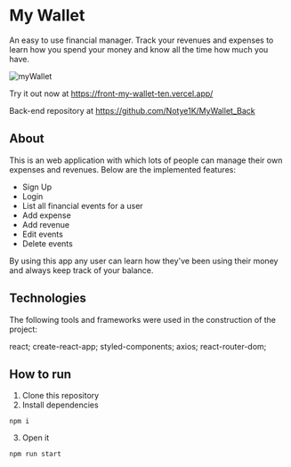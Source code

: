 # My Wallet

An easy to use financial manager. Track your revenues and expenses to learn how you spend your money and know all the time how much you have.

![myWallet](https://user-images.githubusercontent.com/71580986/154872480-6b0ac370-25ee-4cc6-b388-f56643e5a806.gif)

Try it out now at https://front-my-wallet-ten.vercel.app/

Back-end repository at https://github.com/Notye1K/MyWallet_Back

## About

This is an web application with which lots of people can manage their own expenses and revenues. Below are the implemented features:

* Sign Up
* Login
* List all financial events for a user
* Add expense
* Add revenue
* Edit events
* Delete events

By using this app any user can learn how they've been using their money and always keep track of your balance.

## Technologies

The following tools and frameworks were used in the construction of the project:

react; create-react-app; styled-components; axios; react-router-dom;

## How to run

1. Clone this repository
2. Install dependencies

`npm i`

3. Open it

`npm run start`
